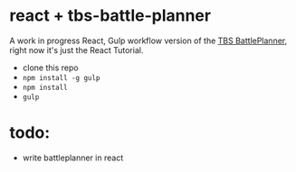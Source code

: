# react + tbs-battle-planner

A work in progress React, Gulp workflow version of the [TBS BattlePlanner](http://tbs.davemo.com), right now it's just the React Tutorial.

- clone this repo
- `npm install -g gulp`
- `npm install`
- `gulp`

# todo:

- write battleplanner in react
